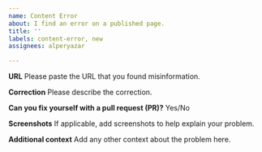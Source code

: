 ```yaml
---
name: Content Error
about: I find an error on a published page.
title: ''
labels: content-error, new
assignees: alperyazar

---
```


**URL**
Please paste the URL that you found misinformation.

**Correction**
Please describe the correction.

**Can you fix yourself with a pull request (PR)?**
Yes/No

**Screenshots**
If applicable, add screenshots to help explain your problem.

**Additional context**
Add any other context about the problem here.
